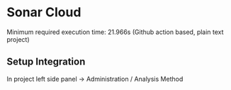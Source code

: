 # Sonar Cloud

Minimum required execution time: 21.966s (Github action based, plain text project)

## Setup Integration
In project left side panel -> Administration / Analysis Method
